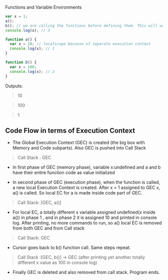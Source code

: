 Functions and Variable Environments

```js
var x = 1;
a();
b(); // we are calling the functions before defining them. This will work properly, as seen in Hoisting.
console.log(x); // 3

function a() {
  var x = 10; // localscope because of separate execution context
  console.log(x); // 1
}

function b() {
  var x = 100;
  console.log(x); // 2
}
```

Outputs:

> 10

> 100

> 1

## Code Flow in terms of Execution Context

* The Global Execution Context (GEC) is created (the big box with Memory and Code subparts). Also GEC is pushed into Call Stack

> Call Stack : GEC

* In first phase of GEC (memory phase), variable x:undefined and a and b have their entire function code as value initialized

* In second phase of GEC (execution phase), when the function is called, a new local Execution Context is created. After x = 1 assigned to GEC x, a() is called. So local EC for a is made inside code part of GEC.

> Call Stack: [GEC, a()]

* For local EC, a totally different x variable assigned undefined(x inside a()) in phase 1 , and in phase 2 it is assigned 10 and printed in console log. After printing, no more commands to run, so a() local EC is removed from both GEC and from Call stack

> Call Stack: GEC

* Cursor goes back to b() function call. Same steps repeat.

> Call Stack :[GEC, b()] -> GEC (after printing yet another totally different x value as 100 in console log)

* Finally GEC is deleted and also removed from call stack. Program ends.
